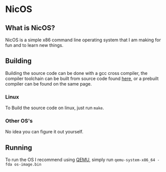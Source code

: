 # NicOS
## What is NicOS?
NicOS is a simple x86 command line operating system that I am making for fun and to learn new things. 

## Building
Building the source code can be done with a gcc cross compiler, the compiler toolchain can be built from source code found [here](https://wiki.osdev.org/GCC_Cross-Compiler), or a prebuilt compiler can be found on the same page.
### Linux
To Build the source code on linux, just run `make`.
### Other OS's
No idea you can figure it out yourself.

## Running
To run the OS I recommend using [QEMU](https://www.qemu.org/), simply run `qemu-system-x86_64 -fda os-image.bin`
